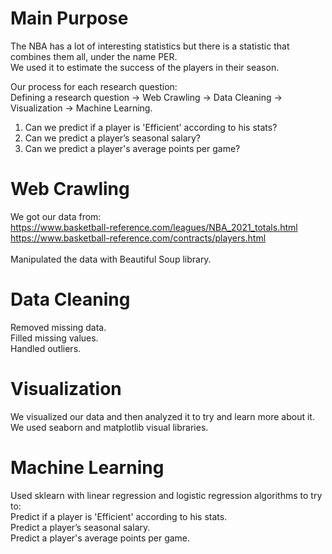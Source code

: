 # Main Purpose
The NBA has a lot of interesting statistics but there is a statistic that combines them all, under the name PER.</br>
We used it to estimate the success of the players in their season.</br>

Our process for each research question:</br>
Defining a research question -> Web Crawling -> Data Cleaning -> Visualization -> Machine Learning.

1. Can we predict if a player is 'Efficient' according to his stats?
2. Can we predict a player’s seasonal salary?
3. Can we predict a player's average points per game?

# Web Crawling
We got our data from:</br>
https://www.basketball-reference.com/leagues/NBA_2021_totals.html</br>
https://www.basketball-reference.com/contracts/players.html</br>
</br>
Manipulated the data with Beautiful Soup library.

# Data Cleaning
Removed missing data.</br>
Filled missing values.</br>
Handled outliers.</br>

# Visualization
We visualized our data and then analyzed it to try and learn more about it.</br>
We used seaborn and matplotlib visual libraries.

# Machine Learning
Used sklearn with linear regression and logistic regression algorithms to try to:</br>
Predict if a player is 'Efficient' according to his stats.</br>
Predict a player’s seasonal salary.</br>
Predict a player's average points per game.</br>
